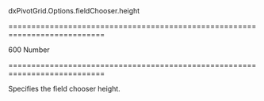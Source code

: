 <!--id-->dxPivotGrid.Options.fieldChooser.height<!--/id-->
===========================================================================
<!--default-->600<!--/default-->
<!--type-->Number<!--/type-->
===========================================================================

<!--shortDescription-->
Specifies the field chooser height.
<!--/shortDescription-->

<!--fullDescription-->

<!--/fullDescription-->